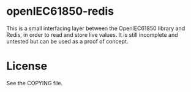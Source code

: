 # openIEC61850-redis #

This is a small interfacing layer between the OpenIEC61850 library and Redis, in order to read and store live values. It is still incomplete and untested but can be used as a proof of concept. 

# License #

See the COPYING file.